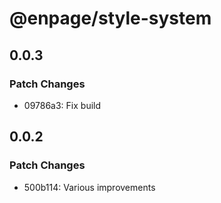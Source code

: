 # @enpage/style-system

## 0.0.3

### Patch Changes

- 09786a3: Fix build

## 0.0.2

### Patch Changes

- 500b114: Various improvements
